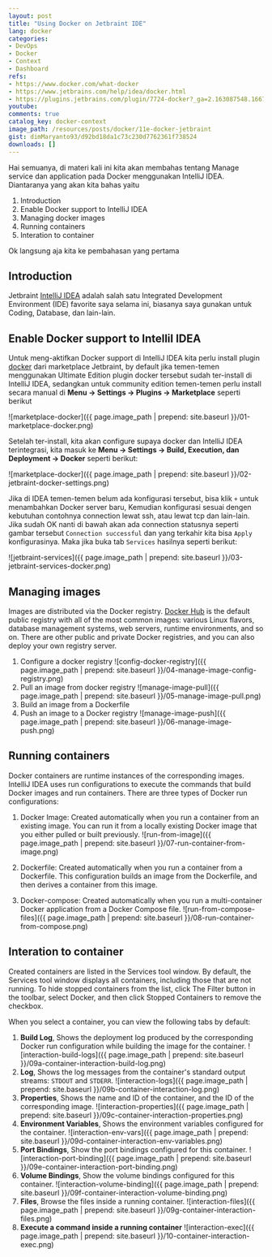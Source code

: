 ```yaml
---
layout: post
title: "Using Docker on Jetbraint IDE"
lang: docker
categories:
- DevOps
- Docker
- Context
- Dashboard
refs: 
- https://www.docker.com/what-docker
- https://www.jetbrains.com/help/idea/docker.html
- https://plugins.jetbrains.com/plugin/7724-docker?_ga=2.163087548.1667072148.1636275769-1635107743.1636275769
youtube: 
comments: true
catalog_key: docker-context
image_path: /resources/posts/docker/11e-docker-jetbraint
gist: dimMaryanto93/d92bd18da1c73c230d7762361f738524
downloads: []
---
```



Hai semuanya, di materi kali ini kita akan membahas tentang Manage service dan application pada Docker menggunakan IntelliJ IDEA. Diantaranya yang akan kita bahas yaitu

1. Introduction
2. Enable Docker support to IntelliJ IDEA
3. Managing docker images
4. Running containers
5. Interation to container

Ok langsung aja kita ke pembahasan yang pertama

## Introduction

Jetbraint [IntelliJ IDEA](https://www.jetbrains.com/idea/) adalah salah satu Integrated Development Environment (IDE) favorite saya selama ini, biasanya saya gunakan untuk Coding, Database, dan lain-lain.

## Enable Docker support to IntelliI IDEA

Untuk meng-aktifkan Docker support di IntelliJ IDEA kita perlu install plugin [docker](https://plugins.jetbrains.com/plugin/7724-docker?_ga=2.204595344.1667072148.1636275769-1635107743.1636275769) dari marketplace Jetbraint, by default jika temen-temen menggunakan Ultimate Edition plugin docker tersebut sudah ter-install di IntelliJ IDEA, sedangkan untuk community edition temen-temen perlu install secara manual di **Menu -> Settings -> Plugins -> Marketplace** seperti berikut

![marketplace-docker]({{ page.image_path | prepend: site.baseurl }}/01-marketplace-docker.png)

Setelah ter-install, kita akan configure supaya docker dan IntelliJ IDEA terintegrasi, kita masuk ke **Menu -> Settings -> Build, Execution, dan Deployment -> Docker** seperti berikut:

![marketplace-docker]({{ page.image_path | prepend: site.baseurl }}/02-jetbraint-docker-settings.png)

Jika di IDEA temen-temen belum ada konfigurasi tersebut, bisa klik `+` untuk menambahkan Docker server baru, Kemudian konfigurasi sesuai dengen kebutuhan contohnya connection lewat ssh, atau lewat tcp dan lain-lain. Jika sudah OK nanti di bawah akan ada connection statusnya seperti gambar tersebut `Connection successful` dan yang terkahir kita bisa `Apply` konfigurasinya. Maka jika buka tab `Services` hasilnya seperti berikut:

![jetbraint-services]({{ page.image_path | prepend: site.baseurl }}/03-jetbraint-services-docker.png)

## Managing images

Images are distributed via the Docker registry. [Docker Hub](https://hub.docker.com/) is the default public registry with all of the most common images: various Linux flavors, database management systems, web servers, runtime environments, and so on. There are other public and private Docker registries, and you can also deploy your own registry server.

1. Configure a docker registry
    ![config-docker-registry]({{ page.image_path | prepend: site.baseurl }}/04-manage-image-config-registry.png)
2. Pull an image from docker registry
    ![manage-image-pull]({{ page.image_path | prepend: site.baseurl }}/05-manage-image-pull.png)
3. Build an image from a Dockerfile
4. Push an image to a Docker registry
    ![manage-image-push]({{ page.image_path | prepend: site.baseurl }}/06-manage-image-push.png)

## Running containers

Docker containers are runtime instances of the corresponding images. IntelliJ IDEA uses run configurations to execute the commands that build Docker images and run containers. There are three types of Docker run configurations:

1. Docker Image: Created automatically when you run a container from an existing image. You can run it from a locally existing Docker image that you either pulled or built previously.
    ![run-from-image]({{ page.image_path | prepend: site.baseurl }}/07-run-container-from-image.png)

2. Dockerfile: Created automatically when you run a container from a Dockerfile. This configuration builds an image from the Dockerfile, and then derives a container from this image.

3. Docker-compose: Created automatically when you run a multi-container Docker application from a Docker Compose file.
    ![run-from-compose-files]({{ page.image_path | prepend: site.baseurl }}/08-run-container-from-compose.png)

## Interation to container

Created containers are listed in the Services tool window. By default, the Services tool window displays all containers, including those that are not running. To hide stopped containers from the list, click The Filter button in the toolbar, select Docker, and then click Stopped Containers to remove the checkbox.

When you select a container, you can view the following tabs by default:

1. **Build Log**, Shows the deployment log produced by the corresponding Docker run configuration while building the image for the container.
    ![interaction-build-logs]({{ page.image_path | prepend: site.baseurl }}/09a-container-interaction-build-log.png)
2. **Log**, Shows the log messages from the container's standard output streams: `STDOUT` and `STDERR`.
    ![interaction-logs]({{ page.image_path | prepend: site.baseurl }}/09b-container-interaction-log.png)
3. **Properties**, Shows the name and ID of the container, and the ID of the corresponding image.
    ![interaction-properties]({{ page.image_path | prepend: site.baseurl }}/09c-container-interaction-properties.png)
4. **Environment Variables**, Shows the environment variables configured for the container.
    ![interaction-env-vars]({{ page.image_path | prepend: site.baseurl }}/09d-container-interaction-env-variables.png)
5. **Port Bindings**, Show the port bindings configured for this container.
    ![interaction-port-binding]({{ page.image_path | prepend: site.baseurl }}/09e-container-interaction-port-binding.png)
6. **Volume Bindings**, Show the volume bindings configured for this container.
    ![interaction-volume-binding]({{ page.image_path | prepend: site.baseurl }}/09f-container-interaction-volume-binding.png)
7. **Files**, Browse the files inside a running container.
    ![interaction-files]({{ page.image_path | prepend: site.baseurl }}/09g-container-interaction-files.png)
8. **Execute a command inside a running container**
    ![interaction-exec]({{ page.image_path | prepend: site.baseurl }}/10-container-interaction-exec.png)